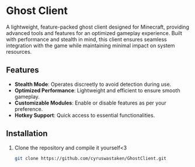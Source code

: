 # Ghost Client

A lightweight, feature-packed ghost client designed for Minecraft, providing advanced tools and features for an optimized gameplay experience. Built with performance and stealth in mind, this client ensures seamless integration with the game while maintaining minimal impact on system resources.

## Features

- **Stealth Mode**: Operates discreetly to avoid detection during use.
- **Optimized Performance**: Lightweight and efficient to ensure smooth gameplay.
- **Customizable Modules**: Enable or disable features as per your preference.
- **Hotkey Support**: Quick access to essential functionalities.

## Installation

1. Clone the repository and compile it yourself<3
   ```bash
   git clone https://github.com/cyruswastaken/GhostClient.git
